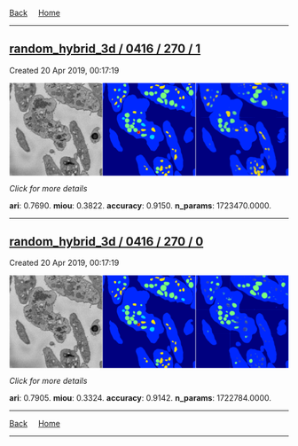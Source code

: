
[Back](..)&nbsp;&nbsp;&nbsp;&nbsp;&nbsp;[Home](https://leapmanlab.github.io/snapshots)

---

<div class="summary"><a href="1"><h2>random_hybrid_3d / 0416 / 270 / 1</h2></a><p>Created 20 Apr 2019, 00:17:19
</p><a href="1"><img src="1/media/summary.png" align="center"></a><p>
<i>Click for more details</i>
</p></div>

**ari**: 0.7690. **miou**: 0.3822. **accuracy**: 0.9150. **n_params**: 1723470.0000. 

---

<div class="summary"><a href="0"><h2>random_hybrid_3d / 0416 / 270 / 0</h2></a><p>Created 20 Apr 2019, 00:17:19
</p><a href="0"><img src="0/media/summary.png" align="center"></a><p>
<i>Click for more details</i>
</p></div>

**ari**: 0.7905. **miou**: 0.3324. **accuracy**: 0.9142. **n_params**: 1722784.0000. 

---

[Back](..)&nbsp;&nbsp;&nbsp;&nbsp;&nbsp;[Home](https://leapmanlab.github.io/snapshots)

---